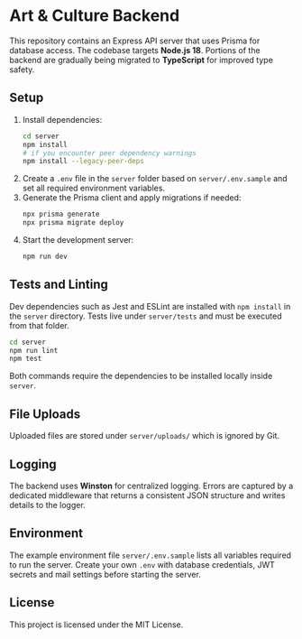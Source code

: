 # Art & Culture Backend

This repository contains an Express API server that uses Prisma for database access. The codebase targets **Node.js 18**.
Portions of the backend are gradually being migrated to **TypeScript** for improved type safety.

## Setup

1. Install dependencies:
   ```bash
   cd server
   npm install
   # if you encounter peer dependency warnings
   npm install --legacy-peer-deps
   ```
2. Create a `.env` file in the `server` folder based on `server/.env.sample` and set all required environment variables.
3. Generate the Prisma client and apply migrations if needed:
   ```bash
   npx prisma generate
   npx prisma migrate deploy
   ```
4. Start the development server:
   ```bash
   npm run dev
   ```

## Tests and Linting

Dev dependencies such as Jest and ESLint are installed with `npm install` in the `server` directory. Tests live under `server/tests` and must be executed from that folder.

```bash
cd server
npm run lint
npm test
```

Both commands require the dependencies to be installed locally inside `server`.

## File Uploads

Uploaded files are stored under `server/uploads/` which is ignored by Git.

## Logging

The backend uses **Winston** for centralized logging. Errors are captured by a
dedicated middleware that returns a consistent JSON structure and writes details
to the logger.

## Environment

The example environment file `server/.env.sample` lists all variables required to run the server. Create your own `.env` with database credentials, JWT secrets and mail settings before starting the server.

## License

This project is licensed under the MIT License.
